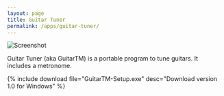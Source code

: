```yaml
---
layout: page
title: Guitar Tuner
permalink: /apps/guitar-tuner/
---
```


<img class="img-responsive" src="screenshot0.png" alt="Screenshot" />

Guitar Tuner (aka GuitarTM) is a portable program to tune guitars. It
includes a metronome.

{% include download file="GuitarTM-Setup.exe" desc="Download version 1.0 for Windows" %}
